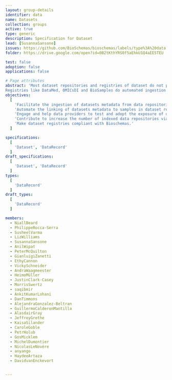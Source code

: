 ```yaml
---
layout: group-details
identifier: data
name: Datasets
collection: groups
active: true
type: generic
description: Specification for Dataset
lead: [SusannaSansone]
issues: https://github.com/BioSchemas/bioschemas/labels/type%3A%20data
folder: https://drive.google.com/open?id=0B2tKthYRS0f5aEhkU1Q4aEE5TEU

test: false
adoption: false
applications: false

# Page attributes
abstract: 'Most dataset repositories and registries of dataset do not provide structured data easily crawlable by search engines.
Registries like DataMed, OMICsDI and BioSamples do automated ingestion of content mainly through APIs but not all the data repositories have a programmatic interface and the existing variety of programmatic interfaces are subject to changes which break integration workflows.'
objectives:
  [
    'Facilitate the ingestion of datasets metadata from data repositories (databases) into search engines and dataset registries like OMICsDI and DataMed via Bioschemas',
    'Automate the linking of datasets metadata to samples in dataset registries like Biosamples, and identify cases where samples are missing or metadata is absent.',
    'Engage and help data providers to test and adopt the exposure of dataset metadata Bioschemas',
    'Contribute to increase the number of indexed data repositories via Bioschemas.',
    'Make dataset registries compliant with Bioschemas.'
  ]

specifications:
  [
    'Dataset', 'DataRecord'
  ]
draft_specifications:
  [
    'Dataset', 'DataRecord'
  ]
types:
  [
    'DataRecord'
  ]
draft_types:
  [
    'DataRecord'
  ]

members:
  - NiallBeard
  - PhilippeRocca-Serra
  - SusheelVarma
  - LizWilliams
  - SusannaSansone
  - AnilWipat
  - PeterMcQuilton
  - GianluigiZanetti
  - EthyCannon
  - VickySchneider
  - AndraWaagmeester
  - HeimoMüller
  - JustinClark-Casey
  - MorrisSwertz
  - saqibmir
  - AnkitKumarLohani
  - DanTimmons
  - AlejandraGonzalez-Beltran
  - GuillermoCalderonMantilla
  - AlasdairGray
  - JeffreyGrethe
  - KaisaSilander
  - CaroleGoble
  - PetrHolub
  - GosMicklem
  - MichelDumontier
  - NicolasLeNovère
  - anyango
  - HaydeeArtaza
  - DavidvanEnckevort


---
```

